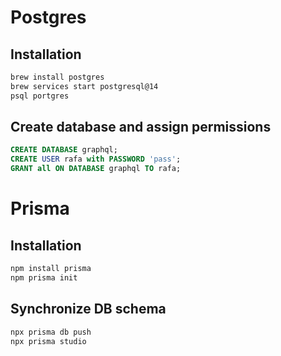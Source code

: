 # Postgres

## Installation

```bash
brew install postgres
brew services start postgresql@14
psql portgres
```

## Create database and assign permissions

```sql
CREATE DATABASE graphql;
CREATE USER rafa with PASSWORD 'pass';
GRANT all ON DATABASE graphql TO rafa;
```

# Prisma

## Installation

```bash
npm install prisma
npm prisma init
```

## Synchronize DB schema

```bash
npx prisma db push
npx prisma studio
```